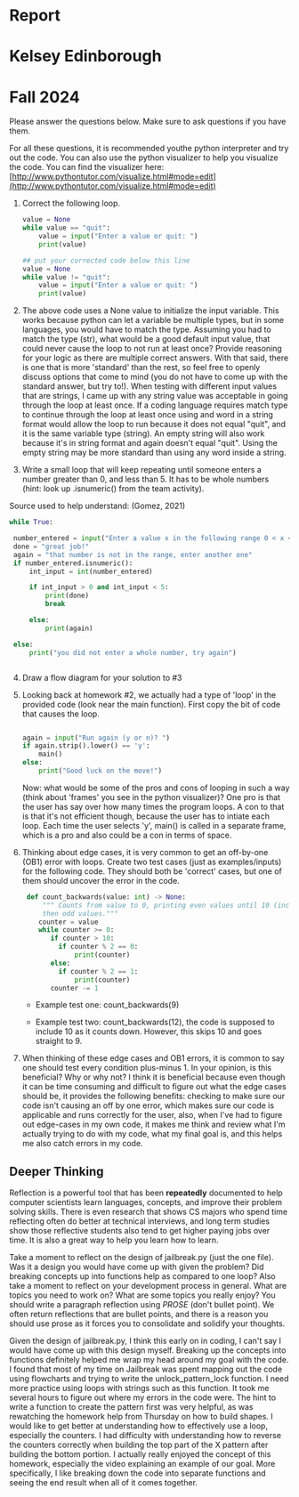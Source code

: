 # Report
# Kelsey Edinborough
# Fall 2024 

Please answer the questions below. Make sure to ask questions if you have them. 


For all these questions, it is recommended youthe python interpreter and try out the code.  You can also use the python visualizer to help you visualize the code.  You can find the visualizer here: [http://www.pythontutor.com/visualize.html#mode=edit](http://www.pythontutor.com/visualize.html#mode=edit)


1. Correct the following loop.
   ```python
   value = None
   while value == "quit":
       value = input("Enter a value or quit: ")
       print(value)
   ```
    ```python
    ## put your corrected code below this line
    value = None
    while value != "quit":
        value = input("Enter a value or quit: ")
        print(value)
    ```

2. The above code uses a None value to initialize the input variable. This works because python can let a variable be multiple types, but in some languages, you would have to match the type. Assuming you had to match the type (str), what would be a good default input value, that could never cause the loop to not run at least once? Provide reasoning for your logic as there are multiple correct answers. With that said, there is one that is more 'standard' than the rest, so feel free to openly discuss options that come to mind (you do not have to come up with the standard answer, but try to!).  When testing with different input values that are strings, I came up with any string value was acceptable in going through the loop at least once. If a coding language requires match type to continue through the loop at least once using and word in a string format would allow the loop to run because it does not equal "quit", and it is the same variable type (string). An empty string will also work because it's in string format and again doesn't equal "quit". Using the empty string may be more standard than using any word inside a string. 
   

3. Write a small loop that will keep repeating until someone 
   enters a number greater than 0, and less than 5. It has to be
   whole numbers (hint: look up .isnumeric() from the team activity).

 Source used to help understand: (Gomez, 2021)

   ```python
   while True: 

    number_entered = input("Enter a value x in the following range 0 < x < 5: ")
    done = "great job!"
    again = "that number is not in the range, enter another one"
    if number_entered.isnumeric():
        int_input = int(number_entered)

        if int_input > 0 and int_input < 5: 
            print(done)
            break 

        else:  
            print(again)

    else:   
        print("you did not enter a whole number, try again")



   ```

4. Draw a flow diagram for your solution to #3

5. Looking back at homework #2, we actually had a type of 'loop' in the provided code (look near the main function). First copy the bit of code that causes the loop.
    ```python

    again = input("Run again (y or n)? ")
    if again.strip().lower() == 'y':
        main()  
    else: 
        print("Good luck on the move!")

    ```
    Now: what would be some of the pros and cons of looping in such a way (think about 'frames' you see in the python visualizer)?  One pro is that the user has say over how many times the program loops. A con to that is that it's not efficient though, because the user has to intiate each loop. Each time the user selects 'y', main() is called in a separate frame, which is a pro and also could be a con in terms of space. 

6. Thinking about edge cases, it is very common to get an off-by-one (OB1) error with loops. 
   Create two test cases (just as examples/inputs) for the following code. They 
   should both be 'correct' cases, but one of them should uncover the error in the code.

   ```python
    def count_backwards(value: int) -> None:
        """ Counts from value to 0, printing even values until 10 (including 10), and 
        then odd values."""
       counter = value
       while counter >= 0:
          if counter > 10:
            if counter % 2 == 0:
                print(counter)
          else:
            if counter % 2 == 1:
                print(counter)
          counter -= 1
   ```
   * Example test one: count_backwards(9)
   
   * Example test two: count_backwards(12), the code is supposed to include 10 as it counts down. However, this skips 10 and goes straight to 9. 

 7. When thinking of these edge cases and OB1 errors, it is common to say one should test
    every condition plus-minus 1. In your opinion, is this beneficial? Why or why not? I think it is beneficial because even though it can be time consuming and difficult to figure out what the edge cases should be, it provides the following benefits: checking to make sure our code isn't causing an off by one error, which makes sure our code is applicable and runs correctly for the user, also, when I've had to figure out edge-cases in my own code, it makes me think and review what I'm actually trying to do with my code, what my final goal is, and this helps me also catch errors in my code. 


## Deeper Thinking

Reflection is a powerful tool that has been **repeatedly** documented to help computer scientists learn languages, concepts, and improve their problem solving skills. There is even research that shows CS majors who spend time reflecting often do better at technical interviews, and long term studies show those reflective students also tend to get higher paying jobs over time. It is also a great way to help you learn how to learn.

Take a moment to reflect on the design of jailbreak.py (just the one file). Was it
a design you would have come up with given the problem? Did breaking concepts up into
functions help as compared to one loop? Also take a moment to reflect on your development process in general. What are topics you need to work on? What are some topics you really enjoy?  You should write a paragraph reflection using *PROSE* (don't bullet point). We often return reflections that are bullet points, and there is a reason you should use prose as it forces you to consolidate and solidify your thoughts. 

Given the design of jailbreak.py, I think this early on in coding, I can't say I would have come up with this design myself. Breaking up the concepts into functions definitely helped me wrap my head around my goal with the code. I found that most of my time on Jailbreak was spent mapping out the code using flowcharts and trying to write the unlock_pattern_lock function. I need more practice using loops with strings such as this function. It took me several hours to figure out where my errors in the code were. The hint to write a function to create the pattern first was very helpful, as was rewatching the homework help from Thursday on how to build shapes. I would like to get better at understanding how to effectively use a loop, especially the counters. I had difficulty with understanding how to reverse the counters correctly when building the top part of the X pattern after building the bottom portion. I actually really enjoyed the concept of this homework, especially the video explaining an example of our goal. More specifically, I like breaking down the code into separate functions and seeing the end result when all of it comes together. 
